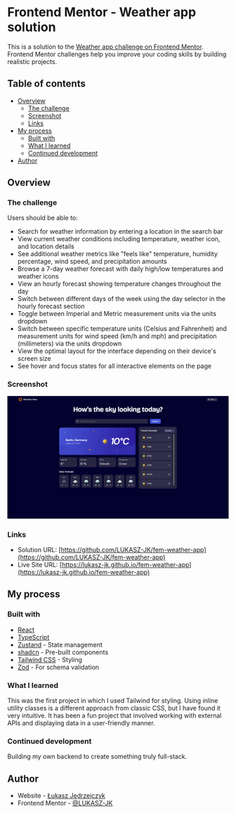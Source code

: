 # Frontend Mentor - Weather app solution

This is a solution to the [Weather app challenge on Frontend Mentor](https://www.frontendmentor.io/challenges/weather-app-K1FhddVm49). Frontend Mentor challenges help you improve your coding skills by building realistic projects.

## Table of contents

- [Overview](#overview)
  - [The challenge](#the-challenge)
  - [Screenshot](#screenshot)
  - [Links](#links)
- [My process](#my-process)
  - [Built with](#built-with)
  - [What I learned](#what-i-learned)
  - [Continued development](#continued-development)
- [Author](#author)

## Overview

### The challenge

Users should be able to:

- Search for weather information by entering a location in the search bar
- View current weather conditions including temperature, weather icon, and location details
- See additional weather metrics like "feels like" temperature, humidity percentage, wind speed, and precipitation amounts
- Browse a 7-day weather forecast with daily high/low temperatures and weather icons
- View an hourly forecast showing temperature changes throughout the day
- Switch between different days of the week using the day selector in the hourly forecast section
- Toggle between Imperial and Metric measurement units via the units dropdown
- Switch between specific temperature units (Celsius and Fahrenheit) and measurement units for wind speed (km/h and mph) and precipitation (millimeters) via the units dropdown
- View the optimal layout for the interface depending on their device's screen size
- See hover and focus states for all interactive elements on the page

### Screenshot

![](./screenshot.png)

### Links

- Solution URL: [https://github.com/LUKASZ-JK/fem-weather-app](https://github.com/LUKASZ-JK/fem-weather-app)
- Live Site URL: [https://lukasz-jk.github.io/fem-weather-app](https://lukasz-jk.github.io/fem-weather-app)

## My process

### Built with

- [React](https://react.dev/)
- [TypeScript](https://www.typescriptlang.org/)
- [Zustand](https://zustand-demo.pmnd.rs/) - State management
- [shadcn](https://ui.shadcn.com/) - Pre-built components
- [Tailwind CSS](https://tailwindcss.com/) - Styling
- [Zod](https://zod.dev/) - For schema validation

### What I learned

This was the first project in which I used Tailwind for styling. Using inline utility classes is a different approach from classic CSS, but I have found it very intuitive.
It has been a fun project that involved working with external APIs and displaying data in a user-friendly manner.

### Continued development

Building my own backend to create something truly full-stack.

## Author

- Website - [Łukasz Jędrzejczyk](https://github.com/LUKASZ-JK/)
- Frontend Mentor - [@LUKASZ-JK](https://www.frontendmentor.io/profile/LUKASZ-JK)
